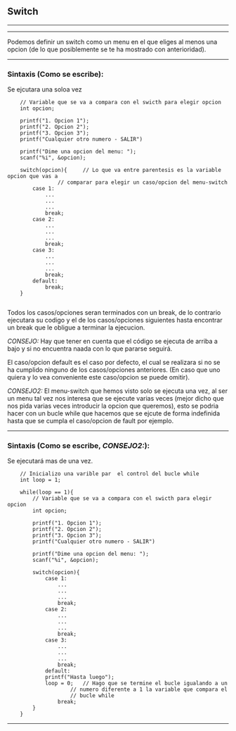 ## Switch
---
---

Podemos definir un switch como un menu en el que eliges al menos una opcion (de lo que posiblemente se te ha mostrado con anterioridad).

---
### Sintaxis (Como se escribe):
Se ejcutara una soloa vez
```
	// Variable que se va a compara con el swicth para elegir opcion
	int opcion;
	
	printf("1. Opcion 1");
	printf("2. Opcion 2");
	printf("3. Opcion 3");
	printf("Cualquier otro numero - SALIR")
	
	printf("Dime una opcion del menu: ");
	scanf("%i", &opcion);
	
	switch(opcion){		// Lo que va entre parentesis es la variable opcion que vas a
				// comparar para elegir un caso/opcion del menu-switch
		case 1:
			...	
			...
			...
			break;
		case 2:
			...	
			...
			...
			break;
		case 3:
			...	
			...
			...
			break;
		default:	
			break;
	}
		
```

Todos los casos/opciones seran terminados con un break, de lo contrario ejecutara su codigo y el de los casos/opciones siguientes hasta encontrar un break que le obligue a terminar la ejecucion.

_CONSEJO:_ Hay que tener en cuenta que el código se ejecuta de arriba a bajo y si no encuentra naada con lo que pararse seguirá.

El caso/opcion default es el caso por defecto, el cual se realizara si no se ha cumplido ninguno de los casos/opciones anteriores. (En caso que uno quiera y lo vea conveniente este caso/opcion se puede omitir).

_CONSEJO2:_ El menu-switch que hemos visto solo se ejecuta una vez, al ser un menu tal vez nos interesa que se ejecute varias veces (mejor dicho que nos pida varias veces introducir la opcion que queremos), esto se podria hacer con un bucle while que hacemos que se ejcute de forma indefinida hasta que se cumpla el caso/opcion de fault por ejemplo.

---

### Sintaxis (Como se escribe, _CONSEJO2:_):
Se ejecutará mas de una vez.

```
	// Inicializo una varible par  el control del bucle while
	int loop = 1;

	while(loop == 1){
		// Variable que se va a compara con el swicth para elegir opcion
		int opcion;
		
		printf("1. Opcion 1");
		printf("2. Opcion 2");
		printf("3. Opcion 3");
		printf("Cualquier otro numero - SALIR")
		
		printf("Dime una opcion del menu: ");
		scanf("%i", &opcion);
		
		switch(opcion){
			case 1:
				...	
				...
				...
				break;
			case 2:
				...	
				...
				...
				break;
			case 3:
				...	
				...
				...
				break;
			default:
			printf("Hasta luego");
			loop = 0;	// Hago que se termine el bucle igualando a un
					// numero diferente a 1 la variable que compara el
					// bucle while
				break;
		}
	}
```
---

 
